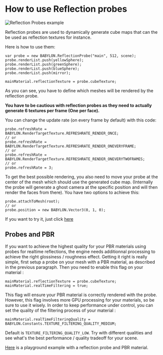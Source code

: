 # How to use Reflection probes
![Reflection Probes example](/img/reflectionProbe.jpg)

Reflection probes are used to dynamically generate cube maps that can the be used as reflection textures for instance.

Here is how to use them:

```
var probe = new BABYLON.ReflectionProbe("main", 512, scene);
probe.renderList.push(yellowSphere);
probe.renderList.push(greenSphere);	
probe.renderList.push(blueSphere);	
probe.renderList.push(mirror);	

mainMaterial.reflectionTexture = probe.cubeTexture;
```

As you can see, you have to define which meshes will be rendered by the reflection probe.

**You have to be cautious with reflection probes as they need to actually generate 6 textures per frame (One per face).**

You can change the update rate (on every frame by default) with this code:

```
probe.refreshRate = BABYLON.RenderTargetTexture.REFRESHRATE_RENDER_ONCE;	
// or
probe.refreshRate = BABYLON.RenderTargetTexture.REFRESHRATE_RENDER_ONEVERYFRAME;	
// or
probe.refreshRate = BABYLON.RenderTargetTexture.REFRESHRATE_RENDER_ONEVERYTWOFRAMES;
// or
probe.refreshRate = 3;
```

To get the best possible rendering, you also need to move your probe at the center of the mesh which should use the generated cube map.
(Internally the probe will generate a ghost camera at the specific position and will then render the faces from there). You have two options to achieve this:

```
probe.attachToMesh(root);
// or
probe.position = new BABYLON.Vector3(0, 1, 0);
```

If you want to try it, just click [here]( https://www.babylonjs-playground.com/#KA93U#243)

## Probes and PBR

If you want to achieve the highest quality for your PBR materials using probes for realtime reflections, the engine needs additionnal processing to achieve the right glossiness / roughness effect.
Getting it right is really simple, first setup a probe on your mesh with a PBR material, as described in the previous paragraph. Then you need to enable this flag on your material :

```
mainMaterial.reflectionTexture = probe.cubeTexture;
mainMaterial.realTimeFiltering = true;
```

This flag will ensure your PBR material is correctly rendered with the probe. However, this flag involves more GPU processing for your materials, so be sure to use it wisely. In order to keep performance under control, you can set the quality of the filtering process of your material :

```
mainMaterial.realTimeFilteringQuality = BABYLON.Constants.TEXTURE_FILTERING_QUALITY_MEDIUM;
```

Default is `TEXTURE_FILTERING_QUALITY_LOW`. Try with different qualities and see what's the best performance / quality tradeoff for your scene.

[Here](https://playground.babylonjs.com/#FEEK7G#116) is a playground example with a reflection probe and PBR material.
